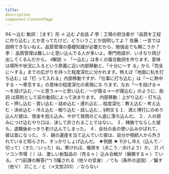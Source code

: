 ```yaml
---
title:
description
component:ContentPage
---
```



94.～込む
動詞：［ます］形 ＋ 込む
♪会話 ♪
李：工場の担当者が「品質を工程に作り込む」とか言ってたけど、どういうことか説明してよ？
佐藤：一言では説明できないねえ。品質管理の基礎知識が必要だから、勉強会でも開こうか？
李： 品質管理は難しいと思い込んでる人が多いよ。専門用語が、いきなり飛び出してくるんだから。
♯解説 ♭
「～込む」は多くの複合動詞を作ります。意味は場所や状況に入るという原義に近い内部移動と、「十分に～す
る」から「完全に～する」までの広がりを持った程度深化に分かれます。例えば「地面に杭を打ち込む」は「打 って入れる」内部移動ですが、「仕事に打ち込む」は「～に熱中する・～専念する」の意味の程度深化の表現にな ります。なお「～を投げる→～を投げ込む／～と思う→～と思い込む／～が寝る→～が寝込む」のように、助詞 は原則として前の動詞によって決まります。
内部移動：上がり込む・打ち込む・押し込む・買い込む・詰め込む・連れ込む… 程度深化：教え込む・考え込む・決め込む・冷え込む・眠り込む・話し込む…
§例文 §
１．酒と博打にのめり込んだ彼は、借金を抱え込み、やがて貧困のどん底に落ち込んだ。
２．人の弱みにつけ込むやり口は、決して許されることではない。
３．辣腕でならした彼も、退職後めっきり老け込んでしまった。
４．会社の金の使い込みがばれて、彼は首になった。
５．親の遺産を当て込んでいた彼は、自分が相続人から外されていると知らされ、すっかりしょげ込んだ。
★例題 ★
1)少し冷え（込んで／切って）（きた／いった）ね。寒ければ、暖房を（点こう／点けよう）か。
2) パソコン市場（ ）は、激しい新製品の（売る→ ）込み合戦が（展開する→ ）ている。
(^^)前課の解答(^^)
1)騙される（他Ｖの受身）／ても（条件の逆説）／騙す（他Ｖ）
2)こと／と（→文型203）／ならない
